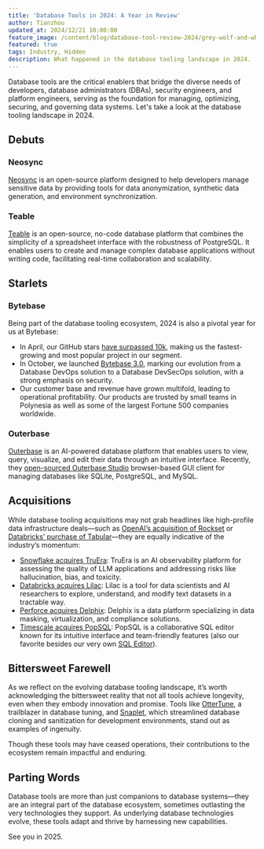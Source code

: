 ```yaml
---
title: 'Database Tools in 2024: A Year in Review'
author: Tianzhou
updated_at: 2024/12/21 10:00:00
feature_image: /content/blog/database-tool-review-2024/grey-wolf-and-white-deer.webp
featured: true
tags: Industry, Hidden
description: What happened in the database tooling landscape in 2024.
---
```


Database tools are the critical enablers that bridge the diverse needs of developers, database administrators (DBAs), security engineers, and platform engineers, serving as the foundation for managing, optimizing, securing, and governing data systems.
Let's take a look at the database tooling landscape in 2024.

## Debuts

### Neosync

[Neosync](https://www.neosync.dev/) is an open-source platform designed to help developers manage sensitive data by providing tools for data anonymization, synthetic data generation, and environment synchronization.

### Teable

[Teable](https://teable.io/) is an open-source, no-code database platform that combines the simplicity of a spreadsheet interface with the robustness of PostgreSQL. It enables users to create and manage complex database applications without writing code, facilitating real-time collaboration and scalability.

## Starlets

### Bytebase

Being part of the database tooling ecosystem, 2024 is also a pivotal year for us at Bytebase:

- In April, our GitHub stars [have surpassed 10k](/blog/ten-thousands-github-stars), making us the fastest-growing and most popular project in our segment.
- In October, we launched [Bytebase 3.0](/blog/bytebase-3-0), marking our evolution from a Database DevOps solution to a Database DevSecOps solution, with a strong emphasis on security.
- Our customer base and revenue have grown multifold, leading to operational profitability. Our products are trusted by small teams in Polynesia as well as some of the largest Fortune 500 companies worldwide.

### Outerbase

[Outerbase](https://www.outerbase.com/) is an AI-powered database platform that enables users to view, query, visualize, and edit their data through an intuitive interface. Recently, they [open-sourced Outerbase Studio](https://github.com/outerbase/studio) browser-based GUI client for managing databases like SQLite, PostgreSQL, and MySQL.

## Acquisitions

While database tooling acquisitions may not grab headlines like high-profile data infrastructure deals—such as [OpenAI’s acquisition of Rockset](https://openai.com/index/openai-acquires-rockset/) or [Databricks’ purchase of Tabular](https://www.databricks.com/blog/databricks-tabular)—they are equally indicative of the industry’s momentum:

- [Snowflake acquires TruEra](https://www.snowflake.com/en/blog/snowflake-acquires-truera-to-bring-llm-ml-observability-to-data-cloud/): TruEra is an AI observability platform for assessing the quality of LLM applications and addressing risks like hallucination, bias, and toxicity.
- [Databricks acquires Lilac](https://www.databricks.com/blog/lilac-joins-databricks-simplify-unstructured-data-evaluation-generative-ai): Lilac is a tool for data scientists and AI researchers to explore, understand, and modify text datasets in a tractable way.
- [Perforce acquires Delphix](https://www.perforce.com/blog/perforce-to-acquire-delphix): Delphix is a data platform specializing in data masking, virtualization, and compliance solutions.
- [Timescale acquires PopSQL](https://www.timescale.com/blog/best-postgresql-gui-popsql-joins-timescale/): PopSQL is a collaborative SQL editor known for its intuitive interface and team-friendly features (also our favorite besides our very own [SQL Editor](/sql-editor/)).

## Bittersweet Farewell

As we reflect on the evolving database tooling landscape, it’s worth acknowledging the bittersweet reality that not all tools achieve longevity, even when they embody innovation and promise. Tools like [OtterTune](https://ottertune.com/), a trailblazer in database tuning, and [Snaplet](https://snaplet.dev/), which streamlined database cloning and sanitization for development environments, stand out as examples of ingenuity.

Though these tools may have ceased operations, their contributions to the ecosystem remain impactful and enduring.

## Parting Words

Database tools are more than just companions to database systems—they are an integral part of the database ecosystem, sometimes outlasting the very technologies they support. As underlying database technologies evolve, these tools adapt and thrive by harnessing new capabilities.

See you in 2025.
